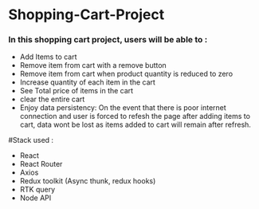 # Shopping-Cart-Project
### In this shopping cart project, users will be able to :
* Add Items to cart
* Remove item from cart with a remove button
* Remove item from cart when product quantity is reduced to zero
* Increase quantity of each item in the cart
* See Total price of items in the cart
* clear the entire cart
* Enjoy data persistency: On the event that there is poor internet connection and user is forced to refesh the page after adding items to cart, data wont be lost as items added to cart will remain after refresh.

#Stack used :
* React
* React Router
* Axios
* Redux toolkit (Async thunk, redux hooks)
* RTK query
* Node API
